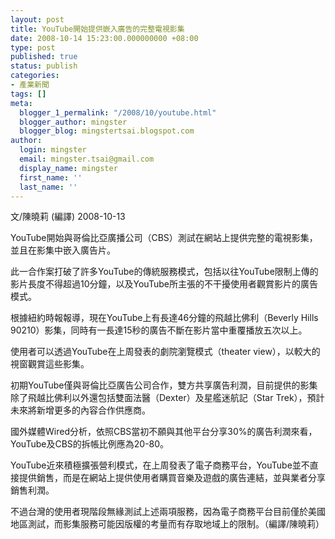 ```yaml
---
layout: post
title: YouTube開始提供嵌入廣告的完整電視影集
date: 2008-10-14 15:23:00.000000000 +08:00
type: post
published: true
status: publish
categories:
- 產業新聞
tags: []
meta:
  blogger_1_permalink: "/2008/10/youtube.html"
  blogger_author: mingster
  blogger_blog: mingstertsai.blogspot.com
author:
  login: mingster
  email: mingster.tsai@gmail.com
  display_name: mingster
  first_name: ''
  last_name: ''
---
```

<p>文/陳曉莉 (編譯) 2008-10-13</p>
<p>YouTube開始與哥倫比亞廣播公司（CBS）測試在網站上提供完整的電視影集，並且在影集中嵌入廣告片。</p>
<p>此一合作案打破了許多YouTube的傳統服務模式，包括以往YouTube限制上傳的影片長度不得超過10分鐘，以及YouTube所主張的不干擾使用者觀賞影片的廣告模式。</p>
<p>根據紐約時報報導，現在YouTube上有長達46分鐘的飛越比佛利（Beverly Hills 90210）影集，同時有一長達15秒的廣告不斷在影片當中重覆播放五次以上。</p>
<p>使用者可以透過YouTube在上周發表的劇院瀏覽模式（theater view），以較大的視窗觀賞這些影集。</p>
<p>初期YouTube僅與哥倫比亞廣告公司合作，雙方共享廣告利潤，目前提供的影集除了飛越比佛利以外還包括雙面法醫（Dexter）及星艦迷航記（Star Trek），預計未來將新增更多的內容合作供應商。</p>
<p>國外媒體Wired分析，依照CBS當初不願與其他平台分享30%的廣告利潤來看，YouTube及CBS的拆帳比例應為20-80。</p>
<p>YouTube近來積極擴張營利模式，在上周發表了電子商務平台，YouTube並不直接提供銷售，而是在網站上提供使用者購買音樂及遊戲的廣告連結，並與業者分享銷售利潤。</p>
<p>不過台灣的使用者現階段無緣測試上述兩項服務，因為電子商務平台目前僅於美國地區測試，而影集服務可能因版權的考量而有存取地域上的限制。（編譯/陳曉莉）</p>
